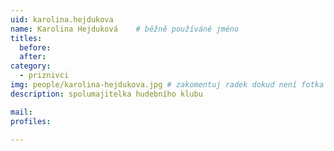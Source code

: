 ```yaml
---
uid: karolina.hejdukova
name: Karolina Hejduková	# běžně používáné jméno
titles:
  before: 
  after:
category:
  - priznivci
img: people/karolina-hejdukova.jpg # zakomentuj radek dokud není fotka
description: spolumajitelka hudebního klubu

mail: 
profiles:
 
---
```

